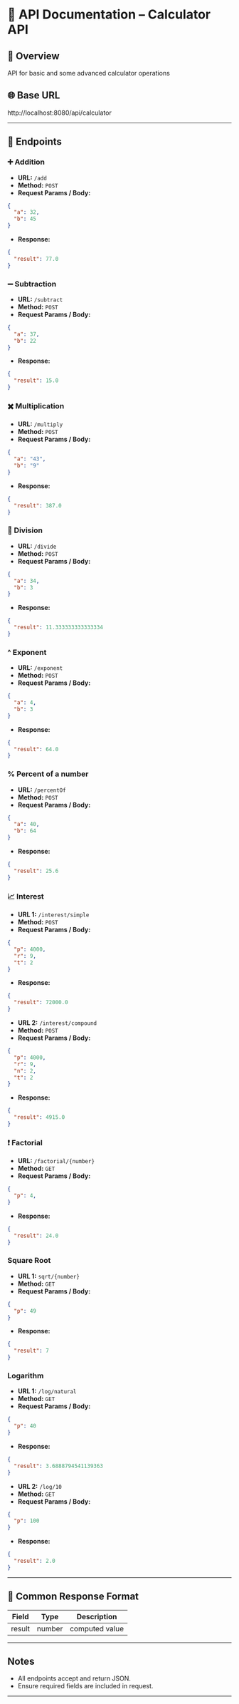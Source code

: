 # 📘 API Documentation – Calculator API

## 🧠 Overview
API for basic and some advanced calculator operations

## 🌐 Base URL
http://localhost:8080/api/calculator

---

## 📍 Endpoints

### ➕ Addition
- **URL:** `/add`
- **Method:** `POST`
- **Request Params / Body:**  
```json
{
  "a": 32,
  "b": 45
}
```

- **Response:**
```json
{
  "result": 77.0 
}
```  


### ➖ Subtraction
- **URL:** `/subtract`
- **Method:** `POST`
- **Request Params / Body:**
```json
{
  "a": 37,
  "b": 22
}
```

- **Response:**
```json
{
  "result": 15.0
}
```


### ✖️ Multiplication
- **URL:** `/multiply`
- **Method:** `POST`
- **Request Params / Body:**
```json
{
  "a": "43",
  "b": "9"
}
```

- **Response:**
```json
{
  "result": 387.0
}
```


### 📃 Division
- **URL:** `/divide`
- **Method:** `POST`
- **Request Params / Body:**
```json
{
  "a": 34,
  "b": 3
}
```

- **Response:**
```json
{
  "result": 11.333333333333334
}
```


### ^ Exponent
- **URL:** `/exponent`
- **Method:** `POST`
- **Request Params / Body:**
```json
{
  "a": 4,
  "b": 3
}
```

- **Response:**
```json
{
  "result": 64.0
}
```


### % Percent of a number
- **URL:** `/percentOf`
- **Method:** `POST`
- **Request Params / Body:**
```json
{
  "a": 40,
  "b": 64
}
```

- **Response:**
```json
{
  "result": 25.6
}
```


### 📈 Interest
- **URL 1:** `/interest/simple`
- **Method:** `POST`
- **Request Params / Body:**
```json
{
  "p": 4000,
  "r": 9,
  "t": 2
}
```

- **Response:**
```json
{
  "result": 72000.0
}
```

- **URL 2:** `/interest/compound`
- **Method:** `POST`
- **Request Params / Body:**
```json
{
  "p": 4000,
  "r": 9,
  "n": 2,
  "t": 2
}
```

- **Response:**
```json
{
  "result": 4915.0
}
```


### ❗ Factorial
- **URL:** `/factorial/{number}`
- **Method:** `GET`
- **Request Params / Body:**
```json
{
  "p": 4,
}
```

- **Response:**
```json
{
  "result": 24.0
}
```


### Square Root
- **URL 1:** `sqrt/{number}`
- **Method:** `GET`
- **Request Params / Body:**
```json
{
  "p": 49
}
```

- **Response:**
```json
{
  "result": 7
}
```


### Logarithm
- **URL 1:** `/log/natural`
- **Method:** `GET`
- **Request Params / Body:**
```json
{
  "p": 40
}
```

- **Response:**
```json
{
  "result": 3.6888794541139363
}
```

- **URL 2:** `/log/10`
- **Method:** `GET`
- **Request Params / Body:**
```json
{
  "p": 100
}
```

- **Response:**
```json
{
  "result": 2.0
}
```

---

## 🔁 Common Response Format

| Field        | Type       | Description                      |
| ------------ | ---------- | -------------------------------- |
| result       | number     | computed value                   |

---

## Notes
- All endpoints accept and return JSON.
- Ensure required fields are included in request.

---
